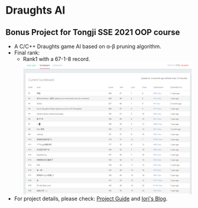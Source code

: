 # Draughts AI
## Bonus Project for Tongji SSE 2021 OOP course

- A C/C++ Draughts game AI based on α-β pruning algorithm.
- Final rank:
  - Rank1 with a 67-1-8 record. ![rank](guide/record.png)
- For project details, please check:  [Project Guide](guide/draughts_project_guide.pdf) and [Iori's Blog](http://www.moyuiori.link/draughts-ai/).
